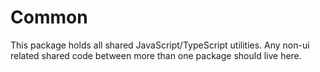 # Common

This package holds all shared JavaScript/TypeScript utilities. Any non-ui related shared code between more than one package should live here.

